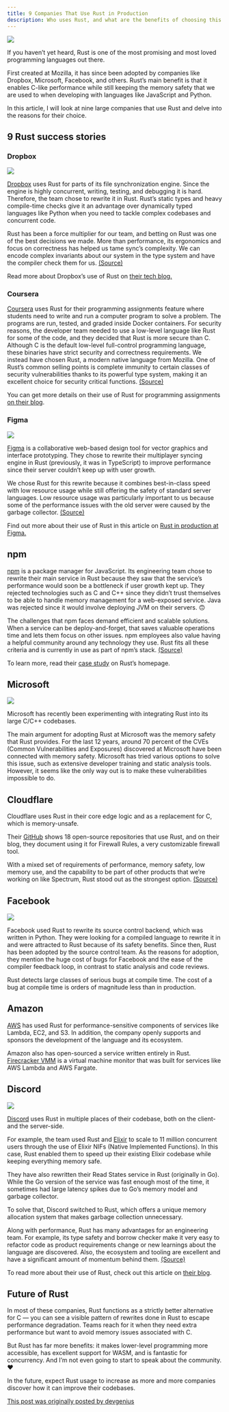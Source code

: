 ```yaml
---
title: 9 Companies That Use Rust in Production
description: Who uses Rust, and what are the benefits of choosing this programming language for your stack?
---
```

![](/img/fot7.jpeg)

If you haven’t yet heard, Rust is one of the most promising and most loved programming languages out there.

First created at Mozilla, it has since been adopted by companies like Dropbox, Microsoft, Facebook, and others. Rust’s main benefit is that it enables C-like performance while still keeping the memory safety that we are used to when developing with languages like JavaScript and Python.

In this article, I will look at nine large companies that use Rust and delve into the reasons for their choice.

## 9 Rust success stories

### Dropbox

![](/img/dropbox.jpg)

[Dropbox](https://www.dropbox.com/) uses Rust for parts of its file synchronization engine. Since the engine is highly concurrent, writing, testing, and debugging it is hard. Therefore, the team chose to rewrite it in Rust. Rust’s static types and heavy compile-time checks give it an advantage over dynamically typed languages like Python when you need to tackle complex codebases and concurrent code.

Rust has been a force multiplier for our team, and betting on Rust was one of the best decisions we made. More than performance, its ergonomics and focus on correctness has helped us tame sync’s complexity. We can encode complex invariants about our system in the type system and have the compiler check them for us. [(Source)](https://dropbox.tech/infrastructure/rewriting-the-heart-of-our-sync-engine)

Read more about Dropbox’s use of Rust on [their tech blog.](https://dropbox.tech/infrastructure/rewriting-the-heart-of-our-sync-engine)

### Coursera

[Coursera](https://www.coursera.org/) uses Rust for their programming assignments feature where students need to write and run a computer program to solve a problem. The programs are run, tested, and graded inside Docker containers. For security reasons, the developer team needed to use a low-level language like Rust for some of the code, and they decided that Rust is more secure than C.
Although C is the default low-level full-control programming language, these binaries have strict security and correctness requirements. We instead have chosen Rust, a modern native language from Mozilla. One of Rust’s common selling points is complete immunity to certain classes of security vulnerabilities thanks to its powerful type system, making it an excellent choice for security critical functions. [(Source)](https://medium.com/coursera-engineering/rust-docker-in-production-coursera-f7841d88e6ed)

You can get more details on their use of Rust for programming assignments [on their blog](https://medium.com/coursera-engineering/rust-docker-in-production-coursera-f7841d88e6ed).

### Figma

![](/img/figma.jpg)

[Figma](https://www.figma.com/) is a collaborative web-based design tool for vector graphics and interface prototyping. They chose to rewrite their multiplayer syncing engine in Rust (previously, it was in TypeScript) to improve performance since their server couldn’t keep up with user growth.

We chose Rust for this rewrite because it combines best-in-class speed with low resource usage while still offering the safety of standard server languages. Low resource usage was particularly important to us because some of the performance issues with the old server were caused by the garbage collector. [(Source)](https://www.figma.com/blog/rust-in-production-at-figma/)

Find out more about their use of Rust in this article on [Rust in production at Figma.](https://www.figma.com/blog/rust-in-production-at-figma/)

## npm

[npm](https://www.npmjs.com/) is a package manager for JavaScript. Its engineering team chose to rewrite their main service in Rust because they saw that the service’s performance would soon be a bottleneck if user growth kept up. They rejected technologies such as C and C++ since they didn’t trust themselves to be able to handle memory management for a web-exposed service. Java was rejected since it would involve deploying JVM on their servers. 🙃

The challenges that npm faces demand efficient and scalable solutions. When a service can be deploy-and-forget, that saves valuable operations time and lets them focus on other issues. npm employees also value having a helpful community around any technology they use. Rust fits all these criteria and is currently in use as part of npm’s stack. [(Source)](https://www.rust-lang.org/static/pdfs/Rust-npm-Whitepaper.pdf)

To learn more, read their [case study](https://www.rust-lang.org/static/pdfs/Rust-npm-Whitepaper.pdf) on Rust’s homepage.

## Microsoft

![](/img/micros.jpg)

Microsoft has recently been experimenting with integrating Rust into its large C/C++ codebases.

The main argument for adopting Rust at Microsoft was the memory safety that Rust provides. For the last 12 years, around 70 percent of the CVEs (Common Vulnerabilities and Exposures) discovered at Microsoft have been connected with memory safety. Microsoft has tried various options to solve this issue, such as extensive developer training and static analysis tools. However, it seems like the only way out is to make these vulnerabilities impossible to do.

## Cloudflare

Cloudflare uses Rust in their core edge logic and as a replacement for C, which is memory-unsafe.

Their [GitHub](https://github.com/cloudflare) shows 18 open-source repositories that use Rust, and on their blog, they document using it for Firewall Rules, a very customizable firewall tool.

With a mixed set of requirements of performance, memory safety, low memory use, and the capability to be part of other products that we’re working on like Spectrum, Rust stood out as the strongest option. [(Source)](https://blog.cloudflare.com/building-fast-interpreters-in-rust/)

## Facebook

![](/img/fcbook.jpg)

Facebook used Rust to rewrite its source control backend, which was written in Python. They were looking for a compiled language to rewrite it in and were attracted to Rust because of its safety benefits. Since then, Rust has been adopted by the source control team. As the reasons for adoption, they mention the huge cost of bugs for Facebook and the ease of the compiler feedback loop, in contrast to static analysis and code reviews.

Rust detects large classes of serious bugs at compile time. The cost of a bug at compile time is orders of magnitude less than in production.

## Amazon

[AWS](https://aws.amazon.com/) has used Rust for performance-sensitive components of services like Lambda, EC2, and S3. In addition, the company openly supports and sponsors the development of the language and its ecosystem.

Amazon also has open-sourced a service written entirely in Rust. [Firecracker VMM](https://firecracker-microvm.github.io/) is a virtual machine monitor that was built for services like AWS Lambda and AWS Fargate.

## Discord

![](/img/discord.jpg)

[Discord](https://discord.com/) uses Rust in multiple places of their codebase, both on the client- and the server-side.

For example, the team used Rust and [Elixir](https://serokell.io/blog/introduction-to-elixir) to scale to 11 million concurrent users through the use of Elixir NIFs (Native Implemented Functions). In this case, Rust enabled them to speed up their existing Elixir codebase while keeping everything memory safe.

They have also rewritten their Read States service in Rust (originally in Go). While the Go version of the service was fast enough most of the time, it sometimes had large latency spikes due to Go’s memory model and garbage collector.

To solve that, Discord switched to Rust, which offers a unique memory allocation system that makes garbage collection unnecessary.

Along with performance, Rust has many advantages for an engineering team. For example, its type safety and borrow checker make it very easy to refactor code as product requirements change or new learnings about the language are discovered. Also, the ecosystem and tooling are excellent and have a significant amount of momentum behind them. [(Source)](https://blog.discord.com/why-discord-is-switching-from-go-to-rust-a190bbca2b1f?gi=f6619f5a6d0f)

To read more about their use of Rust, check out this article on [their blog](https://blog.discord.com/why-discord-is-switching-from-go-to-rust-a190bbca2b1f).

## Future of Rust

In most of these companies, Rust functions as a strictly better alternative for C — you can see a visible pattern of rewrites done in Rust to escape performance degradation. Teams reach for it when they need extra performance but want to avoid memory issues associated with C.

But Rust has far more benefits: it makes lower-level programming more accessible, has excellent support for WASM, and is fantastic for concurrency. And I’m not even going to start to speak about the community. ❤️

In the future, expect Rust usage to increase as more and more companies discover how it can improve their codebases.



[This post was originally posted by devgenius](https://blog.devgenius.io/9-companies-that-use-rust-in-production-9b8f6634b7b4)